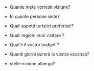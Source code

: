 * Quante mete vorresti visitare?

* In quante persone siete?

* Quali aspetti turistici preferisci?

* Quali regioni vuoi visitare ?

* Qual'è il vostro budget ?

* Quanti giorni durerà la vostra vacanza?

* stelle minime albergo?



